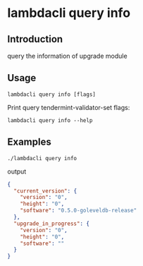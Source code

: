 # lambdacli query info

## Introduction

query the information of upgrade module

## Usage

```
lambdacli query info [flags]
```

Print query tendermint-validator-set flags:
```
lambdacli query info --help
```

## Examples
```
./lambdacli query info
```

output

```json
{
  "current_version": {
    "version": "0",
    "height": "0",
    "software": "0.5.0-goleveldb-release"
  },
  "upgrade_in_progress": {
    "version": "0",
    "height": "0",
    "software": ""
  }
}
```


